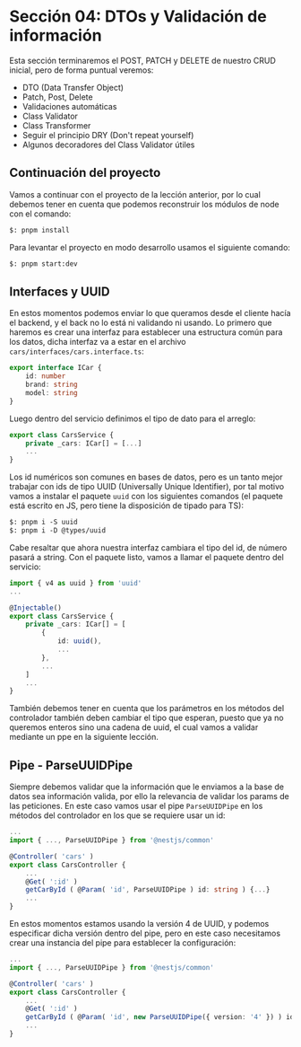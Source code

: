 # Sección 04: DTOs y Validación de información

Esta sección terminaremos el POST, PATCH y DELETE de nuestro CRUD inicial, pero de forma puntual veremos:

- DTO (Data Transfer Object)
- Patch, Post, Delete
- Validaciones automáticas
- Class Validator
- Class Transformer
- Seguir el principio DRY (Don't repeat yourself)
- Algunos decoradores del Class Validator útiles

## Continuación del proyecto

Vamos a continuar con el proyecto de la lección anterior, por lo cual debemos tener en cuenta que podemos reconstruir los módulos de node con el comando:

```txt
$: pnpm install
```

Para levantar el proyecto en modo desarrollo usamos el siguiente comando:

```txt
$: pnpm start:dev
```

## Interfaces y UUID

En estos momentos podemos enviar lo que queramos desde el cliente hacía el backend, y el back no lo está ni validando ni usando. Lo primero que haremos es crear una interfaz para establecer una estructura común para los datos, dicha interfaz va a estar en el archivo `cars/interfaces/cars.interface.ts`:

```ts
export interface ICar {
    id: number
    brand: string
    model: string
}
```

Luego dentro del servicio definimos el tipo de dato para el arreglo:

```ts
export class CarsService {
    private _cars: ICar[] = [...]
    ...
}
```

Los id numéricos son comunes en bases de datos, pero es un tanto mejor trabajar con ids de tipo UUID (Universally Unique Identifier), por tal motivo vamos a instalar el paquete `uuid` con los siguientes comandos (el paquete está escrito en JS, pero tiene la disposición de tipado para TS):

```txt
$: pnpm i -S uuid
$: pnpm i -D @types/uuid
```

Cabe resaltar que ahora nuestra interfaz cambiara el tipo del id, de número pasará a string. Con el paquete listo, vamos a llamar el paquete dentro del servicio:

```ts
import { v4 as uuid } from 'uuid'
...

@Injectable()
export class CarsService {
    private _cars: ICar[] = [
        {
            id: uuid(),
            ...
        },
        ...
    ]
    ...
}
```

También debemos tener en cuenta que los parámetros en los métodos del controlador también deben cambiar el tipo que esperan, puesto que ya no queremos enteros sino una cadena de uuid, el cual vamos a validar mediante un ppe en la siguiente lección.

## Pipe - ParseUUIDPipe

Siempre debemos validar que la información que le enviamos a la base de datos sea información valida, por ello la relevancia de validar los params de las peticiones. En este caso vamos usar el pipe `ParseUUIDPipe` en los métodos del controlador en los que se requiere usar un id:

```ts
...
import { ..., ParseUUIDPipe } from '@nestjs/common'

@Controller( 'cars' )
export class CarsController {
    ...
    @Get( ':id' )
    getCarById ( @Param( 'id', ParseUUIDPipe ) id: string ) {...}
    ...
}
```

En estos momentos estamos usando la versión 4 de UUID, y podemos especificar dicha versión dentro del pipe, pero en este caso necesitamos crear una instancia del pipe para establecer la configuración:

```ts
...
import { ..., ParseUUIDPipe } from '@nestjs/common'

@Controller( 'cars' )
export class CarsController {
    ...
    @Get( ':id' )
    getCarById ( @Param( 'id', new ParseUUIDPipe({ version: '4' }) ) id: string ) {...}
    ...
}
```
